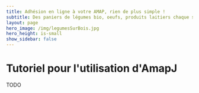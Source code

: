 ```yaml
---
title: Adhésion en ligne à votre AMAP, rien de plus simple !
subtitle: Des paniers de légumes bio, oeufs, produits laitiers chaque semaine...
layout: page
hero_image: /img/legumesSurBois.jpg
hero_height: is-small
show_sidebar: false
---
```


# Tutoriel pour l'utilisation d'AmapJ

TODO


